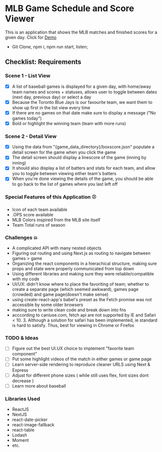 # MLB Game Schedule and Score Viewer
This is an application that shows the MLB matches and finished scores for a given day. Click for [Demo](http://g.recordit.co/ZY6tdssJJ0.gif)
* Git Clone, npm i, npm run start, listen;

## Checklist: Requirements
### Scene 1 - List View
- [x] A list of baseball games is displayed for a given day, with home/away team names and scores + statuses, allows user to toggle between dates (next day, previous day) or select a day 
- [x] Because the Toronto Blue Jays is our favourite team, we want them to show up first in the list view every time
- [x] If there are no games on that date make sure to display a message ("No games today") 
- [x] Bold or highlight the winning team (team with more runs)
### Scene 2 - Detail View
- [x] Using the data from "{game_data_directory}/boxscore.json" populate a detail screen for the game when you click the game
- [x] The detail screen should display a linescore of the game (inning by inning)
- [x] It should also display a list of batters and stats for each team, and allow you to toggle between viewing either team's batters
- [x] When you're done viewing the details of the game, you should be able to go back to the list of games where you last left off

### Special Features of this Application ⚾️
*  Icon of each team available
*  .OPS score available
*  MLB Colors inspired from the MLB site itself
*  Team Total runs of season

### Challenges 💥
* A complicated API with many nested objects
* Figuring out routing and using Next.js as routing to navigate between games > game 
* Organizing the react components in a hierachical structure, making sure props and state were properly communicated from top down
* Using different libraries and making sure they were reliable/compatible with my code
* UI/UX: didn't know where to place the favoriting of team; whether to create a separate page (which seemed awkward), games page (crowded) and game page(doesn't make sense)
* using create-react-app's babel's preset as the Fetch promise was not accessible by some older browsers
* making sure to write clean code and break down into fns
* acccording to caniuse.com, fetch api are not supported by IE and Safari < 10. 3. Although a solution for safari has been implemented, ie standard is hard to satisfy. Thus, best for viewing in Chrome or Firefox

### TODO & Ideas
- [ ] Figure out the best UI.UX choice to implement "favorite team component"
- [ ] Put some highlight videos of the match in either games or game page
- [ ] Learn server-side rendering to reproduce cleaner URLS using Next & Express
- [ ] Adjust for different phone sizes ( while still uses flex, font sizes dont decrease )
- [ ] Learn more about baseball

### Libraries Used
* ReactJS
* NextJS
* react-date-picker
* react-image-fallback
* react-table
* Lodash
* Moment
* etc.




